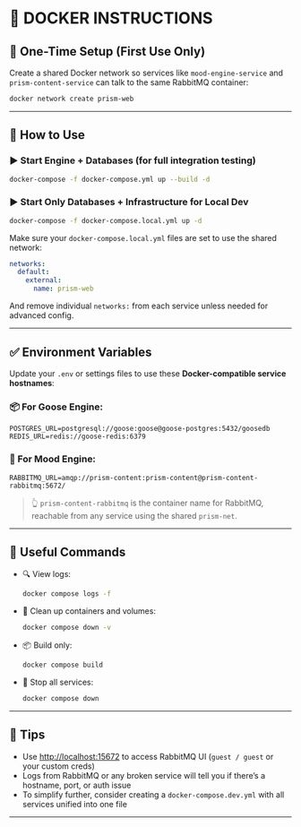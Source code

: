 # 🚀 DOCKER INSTRUCTIONS

## 🔧 One-Time Setup (First Use Only)

Create a shared Docker network so services like `mood-engine-service` and `prism-content-service` can talk to the same RabbitMQ container:

```bash
docker network create prism-web
````

---

## 🔁 How to Use

### ▶️ Start Engine + Databases (for full integration testing)

```bash
docker-compose -f docker-compose.yml up --build -d
```

### ▶️ Start Only Databases + Infrastructure for Local Dev

```bash
docker-compose -f docker-compose.local.yml up -d
```

Make sure your `docker-compose.local.yml` files are set to use the shared network:

```yaml
networks:
  default:
    external:
      name: prism-web
```

And remove individual `networks:` from each service unless needed for advanced config.

---

## ✅ Environment Variables

Update your `.env` or settings files to use these **Docker-compatible service hostnames**:

### 📦 For Goose Engine:

```env
POSTGRES_URL=postgresql://goose:goose@goose-postgres:5432/goosedb
REDIS_URL=redis://goose-redis:6379
```

### 🧠 For Mood Engine:

```env
RABBITMQ_URL=amqp://prism-content:prism-content@prism-content-rabbitmq:5672/
```

> 👆 `prism-content-rabbitmq` is the container name for RabbitMQ, reachable from any service using the shared `prism-net`.

---

## 🧪 Useful Commands

* 🔍 View logs:

  ```bash
  docker compose logs -f
  ```

* 🧼 Clean up containers and volumes:

  ```bash
  docker compose down -v
  ```

* 📦 Build only:

  ```bash
  docker compose build
  ```

* 🛑 Stop all services:

  ```bash
  docker compose down
  ```

---

## 🧠 Tips

* Use [http://localhost:15672](http://localhost:15672) to access RabbitMQ UI (`guest / guest` or your custom creds)
* Logs from RabbitMQ or any broken service will tell you if there’s a hostname, port, or auth issue
* To simplify further, consider creating a `docker-compose.dev.yml` with all services unified into one file

---
